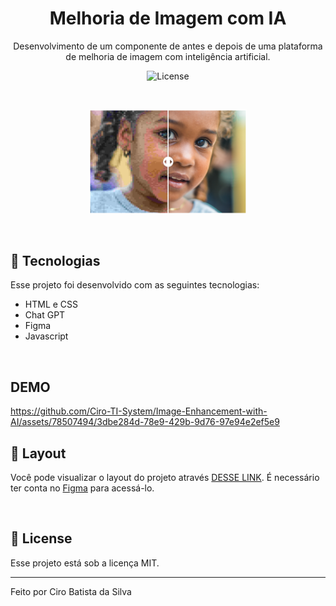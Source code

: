 <h1 align="center"> 
Melhoria de Imagem com IA
</h1>

<p align="center">
Desenvolvimento de um componente de antes e depois de uma plataforma de melhoria de imagem com inteligência artificial.
</p>

<p align="center">
  <img alt="License" src="https://img.shields.io/static/v1?label=license&message=MIT&color=49AA26&labelColor=000000">
</p>

<br>

<p align="center">
  <img src=".github/Image Enhancement.jpg" width="50%">
</p>

<br>

## 🚀 Tecnologias

Esse projeto foi desenvolvido com as seguintes tecnologias:

- HTML e CSS
- Chat GPT
- Figma
- Javascript

<br>

## DEMO

https://github.com/Ciro-TI-System/Image-Enhancement-with-AI/assets/78507494/3dbe284d-78e9-429b-9d76-97e94e2ef5e9

## 🔖 Layout

Você pode visualizar o layout do projeto através [DESSE LINK](https://www.figma.com/community/file/1263495196524106760). É necessário ter conta no [Figma](https://figma.com) para acessá-lo.

<br/>

## 📝 License

Esse projeto está sob a licença MIT.

---

Feito por Ciro Batista da Silva
